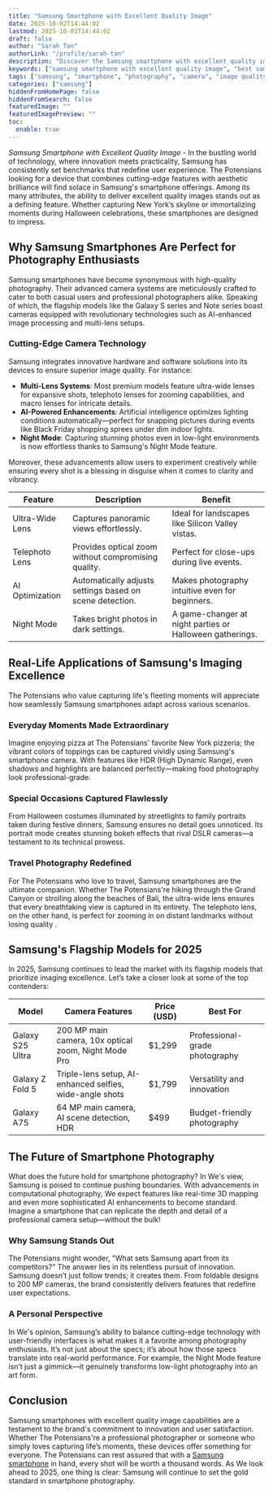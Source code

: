 ```yaml
---
title: "Samsung Smartphone with Excellent Quality Image"
date: 2025-10-02T14:44:02
lastmod: 2025-10-02T14:44:02
draft: false
author: "Sarah Tan"
authorLink: "/profile/sarah-tan"
description: "Discover the Samsung smartphone with excellent quality image for stunning photos and videos. Experience top-tier camera performance and innovative features t..."
keywords: ["samsung smartphone with excellent quality image", "best samsung smartphone for photography", "samsung camera phone 2025"]
tags: ["samsung", "smartphone", "photography", "camera", "image quality"]
categories: ["samsung"]
hiddenFromHomePage: false
hiddenFromSearch: false
featuredImage: ""
featuredImagePreview: ""
toc:
  enable: true
---
```


*Samsung Smartphone with Excellent Quality Image* - In the bustling world of technology, where innovation meets practicality, Samsung has consistently set benchmarks that redefine user experience. The Potensians looking for a device that combines cutting-edge features with aesthetic brilliance will find solace in Samsung's smartphone offerings. Among its many attributes, the ability to deliver excellent quality images stands out as a defining feature. Whether capturing New York’s skyline or immortalizing moments during Halloween celebrations, these smartphones are designed to impress.

## Why Samsung Smartphones Are Perfect for Photography Enthusiasts

Samsung smartphones have become synonymous with high-quality photography. Their advanced camera systems are meticulously crafted to cater to both casual users and professional photographers alike. Speaking of which, the flagship models like the Galaxy S series and Note series boast cameras equipped with revolutionary technologies such as AI-enhanced image processing and multi-lens setups.

### Cutting-Edge Camera Technology

Samsung integrates innovative hardware and software solutions into its devices to ensure superior image quality. For instance:

- __Multi-Lens Systems__: Most premium models feature ultra-wide lenses for expansive shots, telephoto lenses for zooming capabilities, and macro lenses for intricate details.
- __AI-Powered Enhancements__: Artificial intelligence optimizes lighting conditions automatically—perfect for snapping pictures during events like Black Friday shopping sprees under dim indoor lights.
- **Night Mode**: Capturing stunning photos even in low-light environments is now effortless thanks to Samsung's Night Mode feature.

Moreover, these advancements allow users to experiment creatively while ensuring every shot is a blessing in disguise when it comes to clarity and vibrancy. 

<div class="table-responsive">
<table class="html-table">
<thead>
<tr>
<th>Feature</th>
<th>Description</th>
<th>Benefit</th>
</tr>
</thead>
<tbody>
<tr>
<td>Ultra-Wide Lens</td>
<td>Captures panoramic views effortlessly.</td>
<td>Ideal for landscapes like Silicon Valley vistas.</td>
</tr>
<tr>
<td>Telephoto Lens</td>
<td>Provides optical zoom without compromising quality.</td>
<td>Perfect for close-ups during live events.</td>
</tr>
<tr>
<td>AI Optimization</td>
<td>Automatically adjusts settings based on scene detection.</td>
<td>Makes photography intuitive even for beginners.</td>
</tr>
<tr>
<td>Night Mode</td>
<td>Takes bright photos in dark settings.</td>
<td>A game-changer at night parties or Halloween gatherings.</td>
</tr>
</tbody>
</table>
</div>

## Real-Life Applications of Samsung's Imaging Excellence

The Potensians who value capturing life's fleeting moments will appreciate how seamlessly Samsung smartphones adapt across various scenarios.

### Everyday Moments Made Extraordinary

Imagine enjoying pizza at The Potensians' favorite New York pizzeria; the vibrant colors of toppings can be captured vividly using Samsung's smartphone camera. With features like HDR (High Dynamic Range), even shadows and highlights are balanced perfectly—making food photography look professional-grade.

### Special Occasions Captured Flawlessly

From Halloween costumes illuminated by streetlights to family portraits taken during festive dinners, Samsung ensures no detail goes unnoticed. Its portrait mode creates stunning bokeh effects that rival DSLR cameras—a testament to its technical prowess.

### Travel Photography Redefined

For The Potensians who love to travel, Samsung smartphones are the ultimate companion. Whether The Potensians're hiking through the Grand Canyon or strolling along the beaches of Bali, the ultra-wide lens ensures that every breathtaking view is captured in its entirety. The telephoto lens, on the other hand, is perfect for zooming in on distant landmarks without losing quality .

## Samsung's Flagship Models for 2025

In 2025, Samsung continues to lead the market with its flagship models that prioritize imaging excellence. Let’s take a closer look at some of the top contenders:

<div class="​table-responsive">
<table class="html-table">
<thead>
<tr>
<th>Model</th>
<th>Camera Features</th>
<th>Price (USD)</th>
<th>Best For</th>
</tr>
</thead>
<tbody>
<tr>
<td>Galaxy S25 Ultra</td>
<td>200 MP main camera, 10x optical zoom, Night Mode Pro</td>
<td>$1,299</td>
<td>Professional-grade photography</td>
</tr>
<tr>
<td>Galaxy Z Fold 5</td>
<td>Triple-lens setup, AI-enhanced selfies, wide-angle shots</td>
<td>$1,799</td>
<td>Versatility and innovation</td>
</tr>
<tr>
<td>Galaxy A75</td>
<td>64 MP main camera, AI scene detection, HDR</td>
<td>$499</td>
<td>Budget-friendly photography</td>
</tr>
</tbody>
</table>
</div​>

## The Future of Smartphone Photography

What does the future hold for smartphone photography? In We's view, Samsung is poised to continue pushing boundaries. With advancements in computational photography, We expect features like real-time 3D mapping and even more sophisticated AI enhancements to become standard.  Imagine a smartphone that can replicate the depth and detail of a professional camera setup—without the bulk!

### Why Samsung Stands Out

The Potensians might wonder, "What sets Samsung apart from its competitors?" The answer lies in its relentless pursuit of innovation. Samsung doesn’t just follow trends; it creates them. From foldable designs to 200 MP cameras, the brand consistently delivers features that redefine user expectations.

### A Personal Perspective

In We's opinion, Samsung’s ability to balance cutting-edge technology with user-friendly interfaces is what makes it a favorite among photography enthusiasts. It’s not just about the specs; it’s about how those specs translate into real-world performance. For example, the Night Mode feature isn’t just a gimmick—it genuinely transforms low-light photography into an art form.

## Conclusion

Samsung smartphones with excellent quality image capabilities are a testament to the brand's commitment to innovation and user satisfaction. Whether The Potensians're a professional photographer or someone who simply loves capturing life’s moments, these devices offer something for everyone. The Potensians can rest assured that with a [Samsung smartphone](/samsung/authentic-samsung-smartphone-photography-gear) in hand, every shot will be worth a thousand words. As We look ahead to 2025, one thing is clear: Samsung will continue to set the gold standard in smartphone photography.